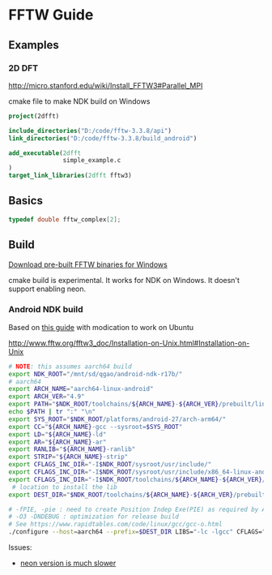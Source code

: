 # FFTW Guide

## Examples

### 2D DFT

http://micro.stanford.edu/wiki/Install_FFTW3#Parallel_MPI

cmake file to make NDK build on Windows
```cmake
project(2dfft)

include_directories("D:/code/fftw-3.3.8/api")
link_directories("D:/code/fftw-3.3.8/build_android")

add_executable(2dfft
               simple_example.c
)
target_link_libraries(2dfft fftw3)
```


## Basics

```c++
typedef double fftw_complex[2];
```

## Build

[Download pre-built FFTW binaries for Windows](http://www.fftw.org/install/windows.html)

cmake build is experimental. It works for NDK on Windows. It doesn't support enabling neon.

### Android NDK build

Based on [this guide](http://rajanyadhar.blogspot.com/2017/06/it-and-fftw-integration-with-android-ndk.html) with modication to work on Ubuntu

http://www.fftw.org/fftw3_doc/Installation-on-Unix.html#Installation-on-Unix

```sh
# NOTE: this assumes aarch64 build
export NDK_ROOT="/mnt/sd/qgao/android-ndk-r17b/"
# aarch64
export ARCH_NAME="aarch64-linux-android"
export ARCH_VER="4.9"
export PATH="$NDK_ROOT/toolchains/${ARCH_NAME}-${ARCH_VER}/prebuilt/linux-x86_64/bin/:$PATH"
echo $PATH | tr ":" "\n"
export SYS_ROOT="$NDK_ROOT/platforms/android-27/arch-arm64/"
export CC="${ARCH_NAME}-gcc --sysroot=$SYS_ROOT"
export LD="${ARCH_NAME}-ld"
export AR="${ARCH_NAME}-ar"
export RANLIB="${ARCH_NAME}-ranlib"
export STRIP="${ARCH_NAME}-strip"
export CFLAGS_INC_DIR="-I$NDK_ROOT/sysroot/usr/include/"
export CFLAGS_INC_DIR="-I$NDK_ROOT/sysroot/usr/include/x86_64-linux-android/ $CFLAGS_INC_DIR"
export CFLAGS_INC_DIR="-I$NDK_ROOT/toolchains/${ARCH_NAME}-${ARCH_VER}/prebuilt/linux-x86_64/lib/gcc/aarch64-linux-android/4.9.x/include/ $CFLAGS_INC_DIR"
 # location to install the lib
export DEST_DIR="$NDK_ROOT/toolchains/${ARCH_NAME}-${ARCH_VER}/prebuilt/linux-x86_64/user/"

# -fPIE, -pie : need to create Position Indep Exe(PIE) as required by Android 5+ "-mfloat-abi=softfp -mfpu=neon
# -O3 -DNDEBUG : optimization for release build
# See https://www.rapidtables.com/code/linux/gcc/gcc-o.html
./configure --host=aarch64 --prefix=$DEST_DIR LIBS="-lc -lgcc" CFLAGS="$CFLAGS_INC_DIR -fPIE" LDFLAGS="-pie" --disable-fortran #--enable-neon 
```

Issues: 
- [neon version is much slower](https://github.com/FFTW/fftw3/issues/129)
